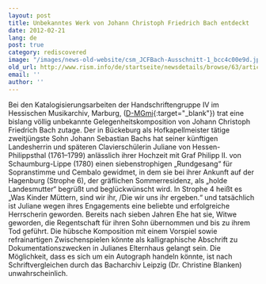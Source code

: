 ```yaml
---
layout: post
title: Unbekanntes Werk von Johann Christoph Friedrich Bach entdeckt
date: 2012-02-21
lang: de
post: true
category: rediscovered
image: "/images/news-old-website/csm_JCFBach-Ausschnitt-1_bcc4c00e9d.jpg"
old_url: http://www.rism.info/de/startseite/newsdetails/browse/63/article/64/unknown-work-by-johann-christoph-friedrich-bach-discovered.html
email: ''
author: ''
---
```


Bei den Katalogisierungsarbeiten der Handschriftengruppe IV im Hessischen Musikarchiv, Marburg, ([D-MGmi](http://opac.rism.info/index.php?id=6&tx_bsbsearch_pi1%5Bmode%5D=single&tx_bsbsearch_pi1%5Bfield%5D%5B0%5D=sdocumentid&tx_bsbsearch_pi1%5Bquery%5D%5B0%5D=454600043&tx_bsbsearch_pi1%5Bid%5D=454600043&){:target="_blank"}) trat eine bislang völlig unbekannte Gelegenheitskomposition von Johann Christoph Friedrich Bach zutage. Der in Bückeburg als Hofkapellmeister tätige zweitjüngste Sohn Johann Sebastian Bachs hat seiner künftigen Landesherrin und späteren Clavierschülerin Juliane von Hessen-Philippsthal (1761–1799) anlässlich ihrer Hochzeit mit Graf Philipp II. von Schaumburg-Lippe (1780) einen siebenstrophigen „Rundgesang“ für Sopranstimme und Cembalo gewidmet, in dem sie bei ihrer Ankunft auf der Hagenburg (Strophe 6), der gräflichen Sommerresidenz, als „holde Landesmutter“ begrüßt und beglückwünscht wird. In Strophe 4 heißt es „Was Kinder Müttern, sind wir ihr, /Die wir uns ihr ergeben.“ und tatsächlich ist Juliane wegen ihres Engagements eine beliebte und erfolgreiche Herrscherin geworden. Bereits nach sieben Jahren Ehe hat sie, Witwe geworden, die Regentschaft für ihren Sohn übernommen und bis zu ihrem Tod geführt. Die hübsche Komposition mit einem Vorspiel sowie refrainartigen Zwischenspielen könnte als kalligraphische Abschrift zu Dokumentationszwecken in Julianes Elternhaus gelangt sein. Die Möglichkeit, dass es sich um ein Autograph handeln könnte, ist nach Schriftvergleichen durch das Bacharchiv Leipzig (Dr. Christine Blanken) unwahrscheinlich.
